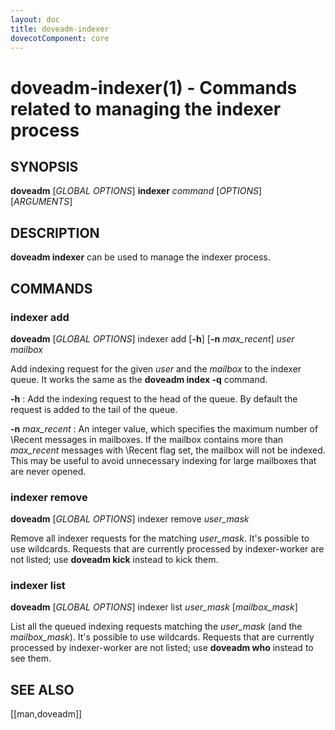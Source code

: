 ```yaml
---
layout: doc
title: doveadm-indexer
dovecotComponent: core
---
```


# doveadm-indexer(1) - Commands related to managing the indexer process

## SYNOPSIS

**doveadm** [*GLOBAL OPTIONS*] **indexer** *command* [*OPTIONS*] [*ARGUMENTS*]

## DESCRIPTION

**doveadm indexer** can be used to manage the indexer process.

<!-- @include: global-options-formatter.inc -->

## COMMANDS

### indexer add

**doveadm** [*GLOBAL OPTIONS*] indexer add [**-h**] [**-n** *max_recent*] *user* *mailbox*

Add indexing request for the given *user* and the *mailbox* to the
indexer queue. It works the same as the **doveadm index -q** command.

**-h**
:   Add the indexing request to the head of the queue. By default the
    request is added to the tail of the queue.

**-n** *max_recent*
:   An integer value, which specifies the maximum number of \\Recent
    messages in mailboxes. If the mailbox contains more than *max_recent*
    messages with \\Recent flag set, the mailbox will not be indexed.
    This may be useful to avoid unnecessary indexing for large mailboxes
    that are never opened.

### indexer remove

**doveadm** [*GLOBAL OPTIONS*] indexer remove *user_mask*

Remove all indexer requests for the matching *user_mask*. It's possible
to use wildcards. Requests that are currently processed by
indexer-worker are not listed; use **doveadm kick** instead to kick
them.

### indexer list

**doveadm** [*GLOBAL OPTIONS*] indexer list *user_mask* [*mailbox_mask*]

List all the queued indexing requests matching the *user_mask* (and the
*mailbox_mask*). It's possible to use wildcards. Requests that are
currently processed by indexer-worker are not listed; use **doveadm who**
instead to see them.

<!-- @include: reporting-bugs.inc -->

## SEE ALSO

[[man,doveadm]]
